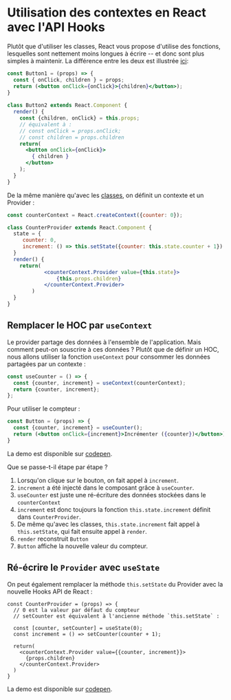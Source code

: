# Utilisation des contextes en React avec l'API Hooks

Plutôt que d'utiliser les classes, React vous propose d'utilise des fonctions, lesquelles sont nettement moins longues à écrire -- et donc sont plus simples à maintenir.
La différence entre les deux est illustrée [ici](https://codepen.io/guhur/pen/RwPeXZO): 

```jsx
const Button1 = (props) => {
  const { onClick, children } = props; 
  return (<button onClick={onClick}>{children}</button>);
}
  
class Button2 extends React.Component {
  render() {
    const {children, onClick} = this.props;
    // équivalent à :
    // const onClick = props.onClick;
    // const children = props.children
    return(
      <button onClick={onClick}> 
        { children }
      </button>
    );
  }
} 
```

De la même manière qu'avec les [classes](./context_react.md), on définit un contexte et un Provider :

```jsx
const counterContext = React.createContext({counter: 0});

class CounterProvider extends React.Component {
  state = {
     counter: 0,
     increment: () => this.setState({counter: this.state.counter + 1})
  }
  render() {
    return(
            <counterContext.Provider value={this.state}>
                {this.props.children}
            </counterContext.Provider>
        )
  } 
}
```

## Remplacer le HOC par `useContext`

Le provider partage des données à l'ensemble de l'application. Mais comment peut-on souscrire à ces données ?
Plutôt que de définir un HOC, nous allons utiliser la fonction `useContext` pour consommer les données partagées par un contexte :

```jsx
const useCounter = () => {
  const {counter, increment} = useContext(counterContext);
  return {counter, increment};
};
```

Pour utiliser le compteur :
```jsx
const Button = (props) => {
  const {counter, increment} = useCounter();
  return (<button onClick={increment}>Incrémenter ({counter})</button>);
}
```

La demo est disponible sur [codepen](https://codepen.io/guhur/pen/ZEGmzam).

Que se passe-t-il étape par étape ?

1. Lorsqu'on clique sur le bouton, on fait appel à `increment`.
2. `increment` a été injecté dans le composant grâce à `useCounter`.
3. `useCounter` est juste une ré-écriture des données stockées dans le `counterContext`
4. `increment` est donc toujours la fonction `this.state.increment` définit dans `CounterProvider`.
5. De même qu'avec les classes, `this.state.increment` fait appel à `this.setState`, qui fait ensuite appel à `render`.
6. `render` reconstruit `Button`
7. `Button` affiche la nouvelle valeur du compteur.


## Ré-écrire le `Provider` avec `useState`

On peut également remplacer la méthode `this.setState` du Provider avec la nouvelle Hooks API de React : 

```
const CounterProvider = (props) => {
  // 0 est la valeur par défaut du compteur
  // setCounter est équivalent à l'ancienne méthode `this.setState` :
  
  const [counter, setCounter] = useState(0);
  const increment = () => setCounter(counter + 1);
  
  return(
    <counterContext.Provider value={{counter, increment}}>
      {props.children}
    </counterContext.Provider>
  )
}
```

La demo est disponible sur [codepen](https://codepen.io/guhur/pen/gOpQYKW).

